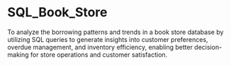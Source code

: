 # SQL_Book_Store
To analyze the borrowing patterns and trends in a book store database by utilizing SQL queries to generate insights into customer preferences, overdue management, and inventory efficiency, enabling better decision-making for store operations and customer satisfaction.

